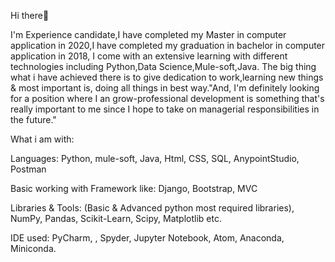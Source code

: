 Hi there👋

I'm Experience candidate,I have completed my Master in computer application in 2020,I have completed my graduation in bachelor in computer application in 2018, I come with an extensive learning with different technologies including Python,Data Science,Mule-soft,Java. The big thing what i have achieved there is to give dedication to work,learning new things & most important is, doing all things in best way."And, I'm definitely looking for a position where I an grow-professional development is something that's really important to me since I hope to take on managerial responsibilities in the future."


What i am with:

Languages: Python, mule-soft, Java, Html, CSS, SQL, AnypointStudio, Postman

Basic working with Framework like: Django, Bootstrap, MVC 

Libraries & Tools: (Basic & Advanced python most required libraries), NumPy, Pandas, Scikit-Learn, Scipy, Matplotlib etc. 

IDE used: PyCharm, , Spyder, Jupyter Notebook, Atom, Anaconda, Miniconda.
